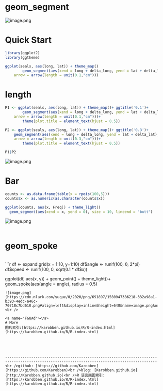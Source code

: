 # geom_segment

![image.png](https://cdn.nlark.com/yuque/0/2020/png/691897/1580042754302-e41ae099-9e92-4350-a371-0f7ad7a03ca3.png#align=left&display=inline&height=691&name=image.png&originHeight=691&originWidth=1058&size=183176&status=done&style=none&width=1058)
<a name="1BDiL"></a>
# Quick Start

```r
library(ggplot2)
library(ggtheme)

ggplot(seals, aes(long, lat)) + theme_map()
		geom_segment(aes(xend = long + delta_long, yend = lat + delta_lat), 
    arrow = arrow(length = unit(0.1,"cm")))
```


<a name="L96t9"></a>
# length

```r
P1 <- ggplot(seals, aes(long, lat)) + theme_map()+ ggtitle('0.1')+
		geom_segment(aes(xend = long + delta_long, yend = lat + delta_lat), 
    arrow = arrow(length = unit(0.1,"cm")))+ 
		theme(plot.title = element_text(hjust = 0.5))

P2 <- ggplot(seals, aes(long, lat)) + theme_map()+ ggtitle('0.3')+
    geom_segment(aes(xend = long + delta_long, yend = lat + delta_lat), 
    arrow = arrow(length = unit(0.3,"cm")))+ 
		theme(plot.title = element_text(hjust = 0.5))

P1|P2
```
![image.png](https://cdn.nlark.com/yuque/0/2020/png/691897/1580044384121-9cbeb652-a455-4c90-8ded-a1b8aa99fdbb.png#align=left&display=inline&height=442&name=image.png&originHeight=442&originWidth=1122&size=318494&status=done&style=none&width=1122)<br />

<a name="odojW"></a>
# Bar

```r
counts <- as.data.frame(table(x = rpois(100,5)))
counts$x <- as.numeric(as.character(counts$x))

ggplot(counts, aes(x, Freq)) + theme_light()
  geom_segment(aes(xend = x, yend = 0), size = 10, lineend = "butt")
```

![image.png](https://cdn.nlark.com/yuque/0/2020/png/691897/1580044640887-86b58a85-d446-4698-9507-ced2cd19b905.png#align=left&display=inline&height=333&name=image.png&originHeight=333&originWidth=808&size=11855&status=done&style=none&width=808)<br />
<br />

<a name="jVgvF"></a>
# geom_spoke
<br />
```r
df <- expand.grid(x = 1:10, y=1:10)
df$angle <- runif(100, 0, 2*pi)
df$speed <- runif(100, 0, sqrt(0.1 * df$x))

ggplot(df, aes(x, y)) + geom_point() + theme_light()+
  geom_spoke(aes(angle = angle), radius = 0.5)
```
![image.png](https://cdn.nlark.com/yuque/0/2020/png/691897/1580047386218-332a98a1-b393-4edc-a46c-70718c7bd610.png#align=left&display=inline&height=640&name=image.png&originHeight=640&originWidth=1120&size=68400&status=done&style=none&width=1120)<br />

<a name="FG8Ad"></a>
# More
图片索引:[https://karobben.github.io/R/R-index.html](https://karobben.github.io/R/R-index.html)





--------------------------------------------------------------------------------------------------------------------------------------------<br />github: [https://github.com/Karobben](https://github.com/Karobben)<br />blog: [Karobben.github.io](http://Karobben.github.io)<br />R 语言画图索引: [https://karobben.github.io/R/R-index.html](https://karobben.github.io/R/R-index.html)
